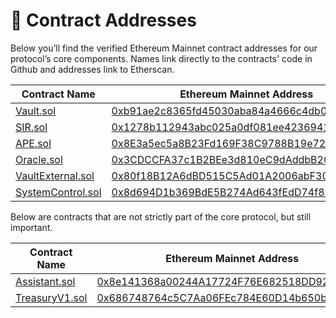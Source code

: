 # 📜 Contract Addresses

Below you’ll find the verified Ethereum Mainnet contract addresses for our protocol’s core components. Names link directly to the contracts' code in Github and addresses link to Etherscan.

| Contract Name                                                                                        | Ethereum Mainnet Address                                                                                              |
| ---------------------------------------------------------------------------------------------------- | --------------------------------------------------------------------------------------------------------------------- |
| [Vault.sol](https://github.com/SIR-trading/Core/blob/master/src/Vault.sol)                           | [0xb91ae2c8365fd45030aba84a4666c4db074e53e7](https://etherscan.io/address/0xb91ae2c8365fd45030aba84a4666c4db074e53e7) |
| [SIR.sol](https://github.com/SIR-trading/Core/blob/master/src/SIR.sol)                               | [0x1278b112943abc025a0df081ee42369414c3a834](https://etherscan.io/address/0x1278b112943abc025a0df081ee42369414c3a834) |
| [APE.sol](https://github.com/SIR-trading/Core/blob/master/src/APE.sol)                               | [0x8E3a5ec5a8B23Fd169F38C9788B19e72aEd97b5A](https://etherscan.io/address/0x8E3a5ec5a8B23Fd169F38C9788B19e72aEd97b5A) |
| [Oracle.sol](https://github.com/SIR-trading/Core/blob/master/src/Oracle.sol)                         | [0x3CDCCFA37c1B2BEe3d810eC9dAddbB205048bB29](https://etherscan.io/address/0x3CDCCFA37c1B2BEe3d810eC9dAddbB205048bB29) |
| [VaultExternal.sol](https://github.com/SIR-trading/Core/blob/master/src/libraries/VaultExternal.sol) | [0x80f18B12A6dBD515C5Ad01A2006abF30C5972158](https://etherscan.io/address/0x80f18B12A6dBD515C5Ad01A2006abF30C5972158) |
| [SystemControl.sol](https://github.com/SIR-trading/Core/blob/master/src/SystemControl.sol)           | [0x8d694D1b369BdE5B274Ad643fEdD74f836E88543](https://etherscan.io/address/0x8d694D1b369BdE5B274Ad643fEdD74f836E88543) |

Below are contracts that are not strictly part of the core protocol, but still important.

| Contract Name                                                                           | Ethereum Mainnet Address                                                                                              |
| --------------------------------------------------------------------------------------- | --------------------------------------------------------------------------------------------------------------------- |
| [Assistant.sol](https://github.com/SIR-trading/Periphery/blob/main/src/Assistant.sol)   | [0x8e141368a00244A17724F76E682518DD9286cCb3](https://etherscan.io/address/0x8e141368a00244A17724F76E682518DD9286cCb3) |
| [TreasuryV1.sol](https://github.com/SIR-trading/Periphery/blob/main/src/TreasuryV1.sol) | [0x686748764c5C7Aa06FEc784E60D14b650bF79129](https://etherscan.io/address/0x686748764c5c7aa06fec784e60d14b650bf79129) |
